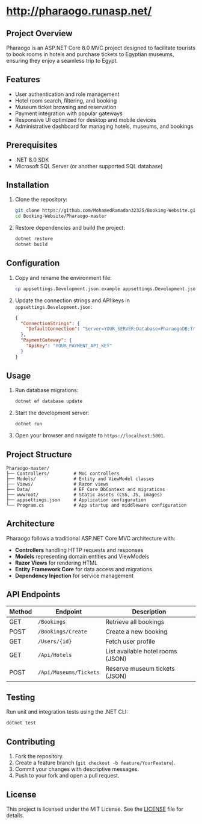 # http://pharaogo.runasp.net/

## Project Overview

Pharaogo is an ASP.NET Core 8.0 MVC project designed to facilitate tourists to book rooms in hotels and purchase tickets to Egyptian museums, ensuring they enjoy a seamless trip to Egypt.

## Features

* User authentication and role management
* Hotel room search, filtering, and booking
* Museum ticket browsing and reservation
* Payment integration with popular gateways
* Responsive UI optimized for desktop and mobile devices
* Administrative dashboard for managing hotels, museums, and bookings

## Prerequisites

* .NET 8.0 SDK
* Microsoft SQL Server (or another supported SQL database)

## Installation

1. Clone the repository:

   ```bash
   git clone https://github.com/MohamedRamadan32325/Booking-Website.git
   cd Booking-Website/Pharaogo-master
   ```

2. Restore dependencies and build the project:

   ```bash
   dotnet restore
   dotnet build
   ```

## Configuration

1. Copy and rename the environment file:

   ```bash
   cp appsettings.Development.json.example appsettings.Development.json
   ```

2. Update the connection strings and API keys in `appsettings.Development.json`:

   ```json
   {
     "ConnectionStrings": {
       "DefaultConnection": "Server=YOUR_SERVER;Database=PharaogoDB;Trusted_Connection=True;"
     },
     "PaymentGateway": {
       "ApiKey": "YOUR_PAYMENT_API_KEY"
     }
   }
   ```

## Usage

1. Run database migrations:

   ```bash
   dotnet ef database update
   ```

2. Start the development server:

   ```bash
   dotnet run
   ```

3. Open your browser and navigate to `https://localhost:5001`.

## Project Structure

```
Pharaogo-master/
├── Controllers/         # MVC controllers
├── Models/              # Entity and ViewModel classes
├── Views/               # Razor views
├── Data/                # EF Core DbContext and migrations
├── wwwroot/             # Static assets (CSS, JS, images)
├── appsettings.json     # Application configuration
└── Program.cs           # App startup and middleware configuration

```

## Architecture

Pharaogo follows a traditional ASP.NET Core MVC architecture with:

* **Controllers** handling HTTP requests and responses
* **Models** representing domain entities and ViewModels
* **Razor Views** for rendering HTML
* **Entity Framework Core** for data access and migrations
* **Dependency Injection** for service management

## API Endpoints

| Method | Endpoint               | Description                       |
| ------ | ---------------------- | --------------------------------- |
| GET    | `/Bookings`            | Retrieve all bookings             |
| POST   | `/Bookings/Create`     | Create a new booking              |
| GET    | `/Users/{id}`          | Fetch user profile                |
| GET    | `/Api/Hotels`          | List available hotel rooms (JSON) |
| POST   | `/Api/Museums/Tickets` | Reserve museum tickets (JSON)     |

## Testing

Run unit and integration tests using the .NET CLI:

```bash
dotnet test
```

## Contributing

1. Fork the repository.
2. Create a feature branch (`git checkout -b feature/YourFeature`).
3. Commit your changes with descriptive messages.
4. Push to your fork and open a pull request.

## License

This project is licensed under the MIT License. See the [LICENSE](LICENSE) file for details.

